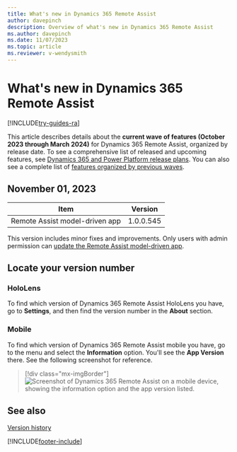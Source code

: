 ```yaml
---
title: What's new in Dynamics 365 Remote Assist
author: davepinch
description: Overview of what's new in Dynamics 365 Remote Assist
ms.author: davepinch
ms.date: 11/07/2023
ms.topic: article
ms.reviewer: v-wendysmith
---
```


# What's new in Dynamics 365 Remote Assist

[!INCLUDE[try-guides-ra](../includes/try-guides-ra.md)]

This article describes details about the **current wave of features (October 2023 through March 2024)** for Dynamics 365 Remote Assist, organized by release date. To see a comprehensive list of released and upcoming features, see [Dynamics 365 and Power Platform release plans](/dynamics365/release-plans/). You can also see a complete list of [features organized by previous waves](version-history.md).

## November 01, 2023

|Item|Version|
|----|-------|
|Remote Assist model-driven app | 1.0.0.545|

This version includes minor fixes and improvements. Only users with admin permission can [update the Remote Assist model-driven app](ra-webapp-install.md#update-the-model-driven-app-to-the-latest-version).

## Locate your version number

### HoloLens

To find which version of Dynamics 365 Remote Assist HoloLens you have, go to **Settings**, and then find the version number in the **About** section.

### Mobile

To find which version of Dynamics 365 Remote Assist mobile you have, go to the menu and select the **Information** option. You'll see the **App Version** there. See the following screenshot for reference.

> [!div class="mx-imgBorder"]
> ![Screenshot of Dynamics 365 Remote Assist on a mobile device, showing the information option and the app version listed.](./media/ram-version-history-locate.png)

## See also

[Version history](version-history.md)

[!INCLUDE[footer-include](../includes/footer-banner.md)]
